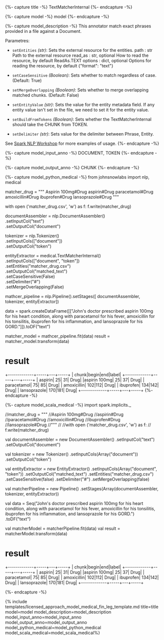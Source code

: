 {%- capture title -%}
TextMatcherInternal
{%- endcapture -%}

{%- capture model -%}
model
{%- endcapture -%}

{%- capture model_description -%}
This annotator match exact phrases provided in a file against a Document.

Parametres:

- `setEntities` *(str)*: Sets the external resource for the entities.
        path : str
            Path to the external resource
        read_as : str, optional
            How to read the resource, by default ReadAs.TEXT
        options : dict, optional
            Options for reading the resource, by default {"format": "text"}
- `setCaseSensitive` *(Boolean)*: Sets whether to match regardless of case. (Default: True)

- `setMergeOverlapping` *(Boolean)*: Sets whether to merge overlapping matched chunks. (Default: False)

- `setEntityValue` *(str)*: Sets the value for the entity metadata field. If any entity value isn't set in the file, we need to set it for the entity value.

- `setBuildFromTokens` *(Boolean)*: Sets whether the TextMatcherInternal should take the CHUNK from TOKEN.

- `setDelimiter` *(str)*: Sets value for the delimiter between Phrase, Entity.

See [Spark NLP Workshop](https://colab.research.google.com/github/JohnSnowLabs/spark-nlp-workshop/blob/master/tutorials/Certification_Trainings/Healthcare/40.Rule_Based_Entity_Matchers.ipynb) for more examples of usage.
{%- endcapture -%}

{%- capture model_input_anno -%}
DOCUMENT, TOKEN 
{%- endcapture -%}

{%- capture model_output_anno -%}
CHUNK
{%- endcapture -%}

{%- capture model_python_medical -%}
from johnsnowlabs import nlp, medical

matcher_drug = """
Aspirin 100mg#Drug
aspirin#Drug
paracetamol#Drug
amoxicillin#Drug
ibuprofen#Drug
lansoprazole#Drug
"""

with open ('matcher_drug.csv', 'w') as f:
  f.write(matcher_drug)

documentAssembler = nlp.DocumentAssembler()\
    .setInputCol("text")\
    .setOutputCol("document")

tokenizer = nlp.Tokenizer()\
    .setInputCols(["document"])\
    .setOutputCol("token")

entityExtractor = medical.TextMatcherInternal()\
    .setInputCols(["document", "token"])\
    .setEntities("matcher_drug.csv")\
    .setOutputCol("matched_text")\
    .setCaseSensitive(False)\
    .setDelimiter("#")\
    .setMergeOverlapping(False)

mathcer_pipeline = nlp.Pipeline().setStages([
                  documentAssembler,
                  tokenizer,
                  entityExtractor])

data = spark.createDataFrame([["John's doctor prescribed aspirin 100mg for his heart condition, along with paracetamol for his fever, amoxicillin for his tonsilitis, ibuprofen for his inflammation, and lansoprazole for his GORD."]]).toDF("text")

matcher_model = mathcer_pipeline.fit(data)
result = matcher_model.transform(data)

# result
+-------------+-----+---+-----+
|        chunk|begin|end|label|
+-------------+-----+---+-----+
|      aspirin|   25| 31| Drug|
|aspirin 100mg|   25| 37| Drug|
|  paracetamol|   75| 85| Drug|
|  amoxicillin|  102|112| Drug|
|    ibuprofen|  134|142| Drug|
| lansoprazole|  170|181| Drug|
+-------------+-----+---+-----+
{%- endcapture -%}


{%- capture model_scala_medical -%}
import spark.implicits._

//matcher_drug = """
//Aspirin 100mg#Drug
//aspirin#Drug
//paracetamol#Drug
//amoxicillin#Drug
//ibuprofen#Drug
//lansoprazole#Drug
//"""
//
//with open ('matcher_drug.csv', 'w') as f:
//  f.write(matcher_drug)

val documentAssembler = new DocumentAssembler()
  .setInputCol("text")
  .setOutputCol("document")

val tokenizer = new Tokenizer()
  .setInputCols(Array("document"))
  .setOutputCol("token")

val entityExtractor = new EntityExtractor()
  .setInputCols(Array("document", "token"))
  .setOutputCol("matched_text")
  .setEntities("matcher_drug.csv")
  .setCaseSensitive(false)
  .setDelimiter("#")
  .setMergeOverlapping(false)

val matcherPipeline = new Pipeline()
  .setStages(Array(documentAssembler, 
                   tokenizer, 
                   entityExtractor))

val data = Seq("John's doctor prescribed aspirin 100mg for his heart condition, along with paracetamol for his fever, amoxicillin for his tonsilitis, ibuprofen for his inflammation, and lansoprazole for his GORD.")
  .toDF("text")

val matcherModel = matcherPipeline.fit(data)
val result = matcherModel.transform(data)


# result
+-------------+-----+---+-----+
|        chunk|begin|end|label|
+-------------+-----+---+-----+
|      aspirin|   25| 31| Drug|
|aspirin 100mg|   25| 37| Drug|
|  paracetamol|   75| 85| Drug|
|  amoxicillin|  102|112| Drug|
|    ibuprofen|  134|142| Drug|
| lansoprazole|  170|181| Drug|
+-------------+-----+---+-----+

{%- endcapture -%}


{% include templates/licensed_approach_model_medical_fin_leg_template.md
title=title
model=model
model_description=model_description
model_input_anno=model_input_anno
model_output_anno=model_output_anno
model_python_medical=model_python_medical
model_scala_medical=model_scala_medical%}

